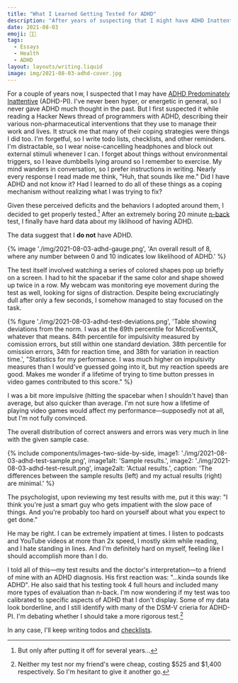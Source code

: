 ```yaml
---
title: "What I Learned Getting Tested for ADHD"
description: "After years of suspecting that I might have ADHD Inattentive Type, I finally got psychological testing. The results surprised me!"
date: 2021-08-03
emoji: 😵‍💫
tags:
  - Essays
  - Health
  - ADHD
layout: layouts/writing.liquid
image: img/2021-08-03-adhd-cover.jpg
---
```


For a couple of years now, I suspected that I may have [ADHD Predominately Inattentive](https://en.wikipedia.org/wiki/Attention_deficit_hyperactivity_disorder_predominantly_inattentive) (ADHD-PI). I've never been hyper, or energetic in general, so I never gave ADHD much thought in the past. But I first suspected it while reading a Hacker News thread of programmers with ADHD, describing their various non-pharmaceutical interventions that they use to manage their work and lives. It struck me that many of their coping strategies were things I did too. I'm forgetful, so I write todo lists, checklists, and other reminders. I'm distractable, so I wear noise-cancelling headphones and block out external stimuli whenever I can. I forget about things without environmental triggers, so I leave dumbbells lying around so I remember to exercise. My mind wanders in conversation, so I prefer instructions in writing. Nearly every response I read made me think, "Huh, that sounds like me." Did I have ADHD and not know it? Had I learned to do all of these things as a coping mechanism without realizing what I was trying to fix?

Given these perceived deficits and the behaviors I adopted around them, I decided to get properly tested.[^1] After an extremely boring 20 minute [n-back](https://en.wikipedia.org/wiki/N-back) test, I finally have hard data about my liklihood of having ADHD.

The data suggest that I **do not** have ADHD.

{% image './img/2021-08-03-adhd-gauge.png', 'An overall result of 8, where any number between 0 and 10 indicates low likelihood of ADHD.' %}

The test itself involved watching a series of colored shapes pop up briefly on a screen. I had to hit the spacebar if the same color and shape showed up twice in a row. My webcam was monitoring eye movement during the test as well, looking for signs of distraction. Despite being excruciatingly dull after only a few seconds, I somehow managed to stay focused on the task.

{% figure './img/2021-08-03-adhd-test-deviations.png', 'Table showing deviations from the norm. I was at the 69th percentile for MicroEventsX, whatever that means. 84th percentile for impulsivity measured by comission errors, but still within one standard deviation. 38th percentile for omission errors, 34th for reaction time, and 38th for variation in reaction time.', "Statistics for my performance. I was much higher on impulsivity measures than I would've guessed going into it, but my reaction speeds are good. Makes me wonder if a lifetime of trying to time button presses in video games contributed to this score." %}

I was a bit more impulsive (hitting the spacebar when I shouldn't have) than average, but also quicker than average. I'm not sure how a lifetime of playing video games would affect my performance—supposedly not at all, but I'm not fully convinced.

The overall distribution of correct answers and errors was very much in line with the given sample case.

{% include components/images-two-side-by-side,
  image1: './img/2021-08-03-adhd-test-sample.png',
  image1alt: 'Sample results.',
  image2: './img/2021-08-03-adhd-test-result.png',
  image2alt: 'Actual results.',
  caption: 'The differences between the sample results (left) and my actual results (right) are minimal.'
%}

The psychologist, upon reviewing my test results with me, put it this way: "I think you're just a smart guy who gets impatient with the slow pace of things. And you're probably too hard on yourself about what you expect to get done."

He may be right. I can be extremely impatient at times. I listen to podcasts and YouTube videos at more than 2x speed, I mostly skim while reading, and I hate standing in lines. And I'm definitely hard on myself, feeling like I should accomplish more than I do.

I told all of this—my test results and the doctor's interpretation—to a friend of mine with an ADHD diagnosis. His first reaction was: "...kinda sounds like ADHD". He also said that his testing took 4 full hours and included many more types of evaluation than n-back. I'm now wondering if my test was too calibrated to specific aspects of ADHD that I don't display. Some of my data look borderline, and I still identify with many of the DSM-V crieria for ADHD-PI. I'm debating whether I should take a more rigorous test.[^2]

In any case, I'll keep writing todos and [checklists](https://amzn.to/3ysvu74).

[^1]: But only after putting it off for several years...

[^2]: Neither my test nor my friend's were cheap, costing $525 and $1,400 respectively. So I'm hesitant to give it another go.